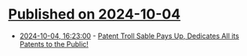 # [Published on 2024-10-04](index.md)

* [2024-10-04, 16:23:00](https://soylentnews.org/article.pl?sid=24/10/04/015208&from=rss) - [Patent Troll Sable Pays Up, Dedicates All its Patents to the Public!](https://soylentnews.org/article.pl?sid=24/10/04/015208&from=rss)
